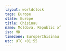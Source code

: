 ```yaml
---
layout: worldclock
tags: Europe
state: Europe
title: Chisinau
name: Moldova, Republic of
iso: MD
timezone: Europe/Chisinau
utc: UTC +01:55
---
```


